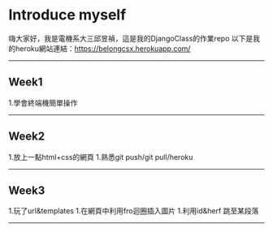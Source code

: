 # Introduce myself

嗨大家好，我是電機系大三邱昱禎，這是我的DjangoClass的作業repo
以下是我的heroku網站連結：https://belongcsx.herokuapp.com/

---
## Week1

1.學會終端機簡單操作

---
## Week2

1.放上一點html+css的網頁
1.熟悉git push/git pull/heroku

---
## Week3

1.玩了url&templates
1.在網頁中利用fro迴圈插入圖片
1.利用id&herf 跳至某段落 

---
